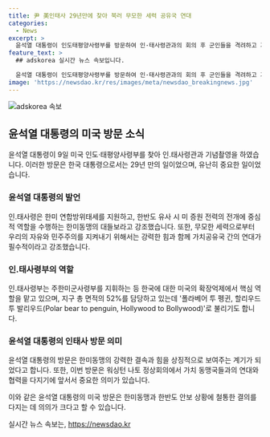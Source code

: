 ```yaml
---
title: 尹 美인태사 29년만에 찾아 북러 무모한 세력 공유국 연대
categories:
  - News
excerpt: >
  윤석열 대통령이 인도태평양사령부를 방문하여 인·태사령관과의 회의 후 군인들을 격려하고 기념 촬영을 진행했다. 그는 한미 연합방위태세와 국제사회의 연대가 중요하다고 강조하며, 인태사의 한미동맹에서의 중요성을 강조했다. 또한, 인태사의 한반도 연합방위태세에 대한 핵심적 역할을 인식하는 발언과 함께, 근해에서 진행되는 환태평양훈련에 대한 중요성을 강조했다. 이 방문은 윤 대통령의 강력한 한미동맹과 국제협력을 상징하는 계기로 평가되었다.
feature_text: >
  ## adskorea 실시간 뉴스 속보입니다.

  윤석열 대통령이 인도태평양사령부를 방문하여 인·태사령관과의 회의 후 군인들을 격려하고 기념 촬영을 진행했다. 그는 한미 연합방위태세와 국제사회의 연대가 중요하다고 강조하며, 인태사의 한미동맹에서의 중요성을 강조했다. 또한, 인태사의 한반도 연합방위태세에 대한 핵심적 역할을 인식하는 발언과 함께, 근해에서 진행되는 환태평양훈련에 대한 중요성을 강조했다. 이 방문은 윤 대통령의 강력한 한미동맹과 국제협력을 상징하는 계기로 평가되었다.
image: 'https://newsdao.kr/res/images/meta/newsdao_breakingnews.jpg'
---
```


<p><img src="https://newsdao.kr/res/images/meta/newsdao_breakingnews.jpg" alt="adskorea 속보" /></p>

<h2 data-ke-size="size26">윤석열 대통령의 미국 방문 소식</h2>

<p data-ke-size="size16">윤석열 대통령이 9일  미국 인도·태평양사령부를 찾아 인.태사령관과 기념촬영을 하였습니다. 이러한 방문은 한국 대통령으로서는 29년 만의 일이었으며, 유난히 중요한 일이었습니다.</p>

<h3>윤석열 대통령의 발언</h3>

<p data-ke-size="size16">인.태사령은 한미 연합방위태세를 지원하고, 한반도 유사 시 미 증원 전력의 전개에 중심적 역할을 수행하는 한미동맹의 대들보라고 강조했습니다. 또한, 무모한 세력으로부터 우리의 자유와 민주주의를 지켜내기 위해서는 강력한 힘과 함께 가치공유국 간의 연대가 필수적이라고 강조했습니다.</p>

<h3>인.태사령부의 역할</h3>

<p data-ke-size="size16">인.태사령부는 주한미군사령부를 지휘하는 등 한국에 대한 미국의 확장억제에서 핵심 역할을 맡고 있으며, 지구 총 면적의 52%를 담당하고 있는데 '폴라베어 투 펭귄, 할리우드 투 발리우드(Polar bear to penguin, Hollywood to Bollywood)'로 불리기도 합니다.</p>

<h3>윤석열 대통령의 인태사 방문 의미</h3>

<p data-ke-size="size16">윤석열 대통령의 방문은 한미동맹의 강력한 결속과 힘을 상징적으로 보여주는 계기가 되었다고 합니다. 또한, 이번 방문은 워싱턴 나토 정상회의에서 가치 동맹국들과의 연대와 협력을 다지기에 앞서서 중요한 의미가 있습니다.</p>

<p>이와 같은 윤석열 대통령의 미국 방문은 한미동맹과 한반도 안보 상황에 철통한 결의를 다지는 데 의의가 크다고 할 수 있습니다.</p>
실시간 뉴스 속보는, <a href="https://newsdao.kr" rel="dofollow">https://newsdao.kr</a>


